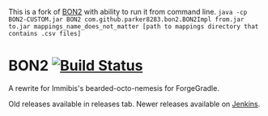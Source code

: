 This is a fork of [BON2](https://github.com/tterrag1098/BON2) with ability to run it from command line.
```java -cp BON2-CUSTOM.jar BON2 com.github.parker8283.bon2.BON2Impl from.jar to.jar mappings_name_does_not_matter [path to mappings directory that contains .csv files]```

BON2 [![Build Status](http://ci.tterrag.com/buildStatus/icon?job=BON2)](http://ci.tterrag.com/job/BON2/)
====

A rewrite for Immibis's bearded-octo-nemesis for ForgeGradle.

Old releases available in releases tab. Newer releases available on [Jenkins](http://ci.tterrag.com/job/BON2/).
